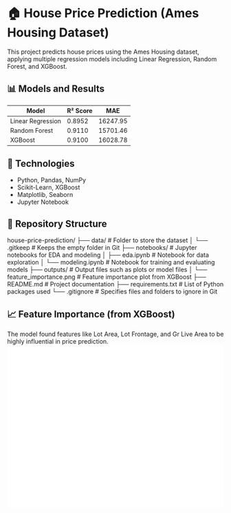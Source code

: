 # 🏠 House Price Prediction (Ames Housing Dataset)

This project predicts house prices using the Ames Housing dataset, applying multiple regression models including Linear Regression, Random Forest, and XGBoost.

## 📊 Models and Results

| Model              | R² Score | MAE         |
|--------------------|----------|-------------|
| Linear Regression  | 0.8952   | 16247.95    |
| Random Forest      | 0.9110   | 15701.46    |
| XGBoost            | 0.9100   | 16028.78    |

## 🔧 Technologies
- Python, Pandas, NumPy
- Scikit-Learn, XGBoost
- Matplotlib, Seaborn
- Jupyter Notebook

## 📁 Repository Structure
house-price-prediction/
├── data/                   # Folder to store the dataset
│   └── .gitkeep            # Keeps the empty folder in Git
├── notebooks/              # Jupyter notebooks for EDA and modeling
│   ├── eda.ipynb           # Notebook for data exploration
│   └── modeling.ipynb      # Notebook for training and evaluating models
├── outputs/                # Output files such as plots or model files
│   └── feature_importance.png  # Feature importance plot from XGBoost
├── README.md               # Project documentation
├── requirements.txt        # List of Python packages used
└── .gitignore              # Specifies files and folders to ignore in Git

## 📈 Feature Importance (from XGBoost)

The model found features like Lot Area, Lot Frontage, and Gr Live Area to be highly influential in price prediction.
![Feature Importance](notebooks/feature_importance.png)
